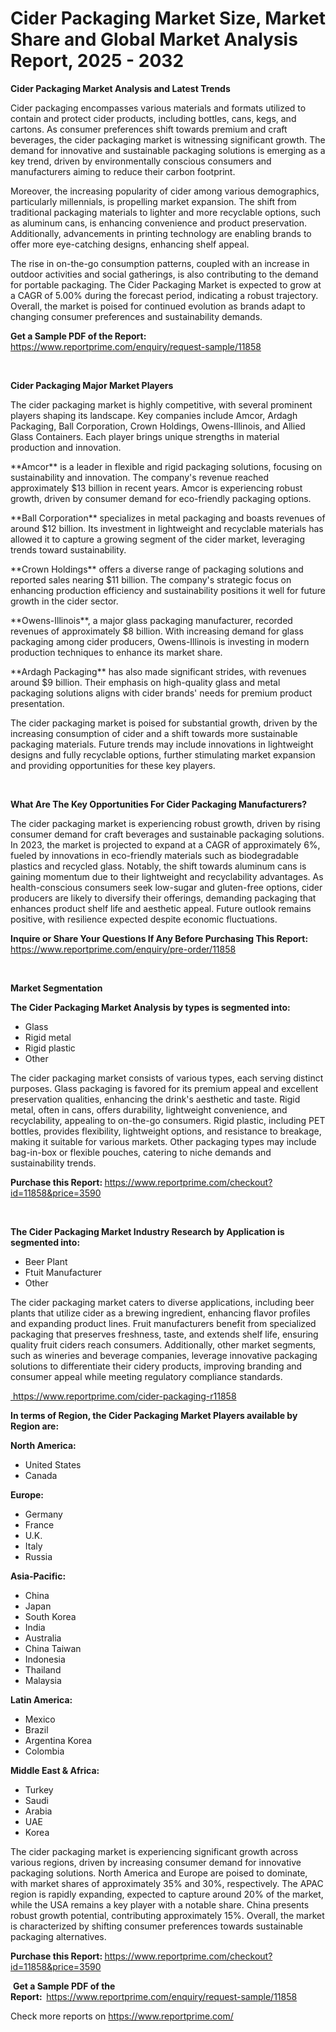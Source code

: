 <p><h1>Cider Packaging Market Size, Market Share and Global Market Analysis Report, 2025 - 2032</h1></p><p><strong>Cider Packaging Market Analysis and Latest Trends</strong></p>
<p><p>Cider packaging encompasses various materials and formats utilized to contain and protect cider products, including bottles, cans, kegs, and cartons. As consumer preferences shift towards premium and craft beverages, the cider packaging market is witnessing significant growth. The demand for innovative and sustainable packaging solutions is emerging as a key trend, driven by environmentally conscious consumers and manufacturers aiming to reduce their carbon footprint. </p><p>Moreover, the increasing popularity of cider among various demographics, particularly millennials, is propelling market expansion. The shift from traditional packaging materials to lighter and more recyclable options, such as aluminum cans, is enhancing convenience and product preservation. Additionally, advancements in printing technology are enabling brands to offer more eye-catching designs, enhancing shelf appeal.</p><p>The rise in on-the-go consumption patterns, coupled with an increase in outdoor activities and social gatherings, is also contributing to the demand for portable packaging. The Cider Packaging Market is expected to grow at a CAGR of 5.00% during the forecast period, indicating a robust trajectory. Overall, the market is poised for continued evolution as brands adapt to changing consumer preferences and sustainability demands.</p></p>
<p><strong>Get a Sample PDF of the Report:&nbsp;</strong> <a href="https://www.reportprime.com/enquiry/request-sample/11858?utm_campaign=2750&utm_medium=2&utm_source=Github&utm_content=ia&utm_term=17032025&utm_id=cider-packaging">https://www.reportprime.com/enquiry/request-sample/11858</a></p>
<p>&nbsp;</p>
<p><strong>Cider Packaging Major Market Players</strong></p>
<p><p>The cider packaging market is highly competitive, with several prominent players shaping its landscape. Key companies include Amcor, Ardagh Packaging, Ball Corporation, Crown Holdings, Owens-Illinois, and Allied Glass Containers. Each player brings unique strengths in material production and innovation.</p><p>**Amcor** is a leader in flexible and rigid packaging solutions, focusing on sustainability and innovation. The company's revenue reached approximately $13 billion in recent years. Amcor is experiencing robust growth, driven by consumer demand for eco-friendly packaging options.</p><p>**Ball Corporation** specializes in metal packaging and boasts revenues of around $12 billion. Its investment in lightweight and recyclable materials has allowed it to capture a growing segment of the cider market, leveraging trends toward sustainability.</p><p>**Crown Holdings** offers a diverse range of packaging solutions and reported sales nearing $11 billion. The company's strategic focus on enhancing production efficiency and sustainability positions it well for future growth in the cider sector.</p><p>**Owens-Illinois**, a major glass packaging manufacturer, recorded revenues of approximately $8 billion. With increasing demand for glass packaging among cider producers, Owens-Illinois is investing in modern production techniques to enhance its market share.</p><p>**Ardagh Packaging** has also made significant strides, with revenues around $9 billion. Their emphasis on high-quality glass and metal packaging solutions aligns with cider brands' needs for premium product presentation.</p><p>The cider packaging market is poised for substantial growth, driven by the increasing consumption of cider and a shift towards more sustainable packaging materials. Future trends may include innovations in lightweight designs and fully recyclable options, further stimulating market expansion and providing opportunities for these key players.</p></p>
<p>&nbsp;</p>
<p><strong>What Are The Key Opportunities For Cider Packaging Manufacturers?</strong></p>
<p><p>The cider packaging market is experiencing robust growth, driven by rising consumer demand for craft beverages and sustainable packaging solutions. In 2023, the market is projected to expand at a CAGR of approximately 6%, fueled by innovations in eco-friendly materials such as biodegradable plastics and recycled glass. Notably, the shift towards aluminum cans is gaining momentum due to their lightweight and recyclability advantages. As health-conscious consumers seek low-sugar and gluten-free options, cider producers are likely to diversify their offerings, demanding packaging that enhances product shelf life and aesthetic appeal. Future outlook remains positive, with resilience expected despite economic fluctuations.</p></p>
<p><strong>Inquire or Share Your Questions If Any Before Purchasing This Report:</strong> <a href="https://www.reportprime.com/enquiry/pre-order/11858?utm_campaign=2750&utm_medium=2&utm_source=Github&utm_content=ia&utm_term=17032025&utm_id=cider-packaging">https://www.reportprime.com/enquiry/pre-order/11858</a></p>
<p>&nbsp;</p>
<p><strong>Market Segmentation</strong></p>
<p><strong>The Cider Packaging Market Analysis by types is segmented into:</strong></p>
<p><ul><li>Glass</li><li>Rigid metal</li><li>Rigid plastic</li><li>Other</li></ul></p>
<p><p>The cider packaging market consists of various types, each serving distinct purposes. Glass packaging is favored for its premium appeal and excellent preservation qualities, enhancing the drink's aesthetic and taste. Rigid metal, often in cans, offers durability, lightweight convenience, and recyclability, appealing to on-the-go consumers. Rigid plastic, including PET bottles, provides flexibility, lightweight options, and resistance to breakage, making it suitable for various markets. Other packaging types may include bag-in-box or flexible pouches, catering to niche demands and sustainability trends.</p></p>
<p><strong>Purchase this Report:&nbsp;</strong><a href="https://www.reportprime.com/checkout?id=11858&price=3590&utm_campaign=2750&utm_medium=2&utm_source=Github&utm_content=ia&utm_term=17032025&utm_id=cider-packaging">https://www.reportprime.com/checkout?id=11858&price=3590</a></p>
<p>&nbsp;</p>
<p><strong>The Cider Packaging Market Industry Research by Application is segmented into:</strong></p>
<p><ul><li>Beer Plant</li><li>Ftuit Manufacturer</li><li>Other</li></ul></p>
<p><p>The cider packaging market caters to diverse applications, including beer plants that utilize cider as a brewing ingredient, enhancing flavor profiles and expanding product lines. Fruit manufacturers benefit from specialized packaging that preserves freshness, taste, and extends shelf life, ensuring quality fruit ciders reach consumers. Additionally, other market segments, such as wineries and beverage companies, leverage innovative packaging solutions to differentiate their cidery products, improving branding and consumer appeal while meeting regulatory compliance standards.</p></p>
<p><a href="https://www.reportprime.com/cider-packaging-r11858?utm_campaign=2750&utm_medium=2&utm_source=Github&utm_content=ia&utm_term=17032025&utm_id=cider-packaging">&nbsp;https://www.reportprime.com/cider-packaging-r11858</a></p>
<p><strong>In terms of Region, the Cider Packaging Market Players available by Region are:</strong></p>
<p>
    <p> <strong> North America: </strong>
        <ul>
            <li>United States</li>
            <li>Canada</li>
        </ul>
        </p> 
    <p> <strong> Europe: </strong>
        <ul>
            <li>Germany</li>
            <li>France</li>
            <li>U.K.</li>
            <li>Italy</li>
            <li>Russia</li>
        </ul>
        </p> 
    <p> <strong> Asia-Pacific: </strong>
        <ul>
            <li>China</li>
            <li>Japan</li>
            <li>South Korea</li>
            <li>India</li>
            <li>Australia</li>
            <li>China Taiwan</li>
            <li>Indonesia</li>
            <li>Thailand</li>
            <li>Malaysia</li>
        </ul>
        </p> 
    <p> <strong> Latin America: </strong>
        <ul>
            <li>Mexico</li>
            <li>Brazil</li>
            <li>Argentina Korea</li>
            <li>Colombia</li>
        </ul>
        </p> 
    <p> <strong> Middle East & Africa: </strong>
        <ul>
            <li>Turkey</li>
            <li>Saudi</li>
            <li>Arabia</li>
            <li>UAE</li>
            <li>Korea</li>
        </ul>
    </p>
    </p>
<p><p>The cider packaging market is experiencing significant growth across various regions, driven by increasing consumer demand for innovative packaging solutions. North America and Europe are poised to dominate, with market shares of approximately 35% and 30%, respectively. The APAC region is rapidly expanding, expected to capture around 20% of the market, while the USA remains a key player with a notable share. China presents robust growth potential, contributing approximately 15%. Overall, the market is characterized by shifting consumer preferences towards sustainable packaging alternatives.</p></p>
<p><strong>Purchase this Report: </strong><a href="https://www.reportprime.com/checkout?id=11858&price=3590&utm_campaign=2750&utm_medium=2&utm_source=Github&utm_content=ia&utm_term=17032025&utm_id=cider-packaging">https://www.reportprime.com/checkout?id=11858&price=3590</a></p>
<p>&nbsp;<strong>Get a Sample PDF of the Report:&nbsp;&nbsp;</strong><a href="https://www.reportprime.com/enquiry/request-sample/11858?utm_campaign=2750&utm_medium=2&utm_source=Github&utm_content=ia&utm_term=17032025&utm_id=cider-packaging">https://www.reportprime.com/enquiry/request-sample/11858</a></p>
<p><strong></strong></p>
<p>Check more reports on <a href="https://www.reportprime.com/?utm_campaign=2750&utm_medium=2&utm_source=Github&utm_content=ia&utm_term=17032025&utm_id=cider-packaging">https://www.reportprime.com/</a></p>
